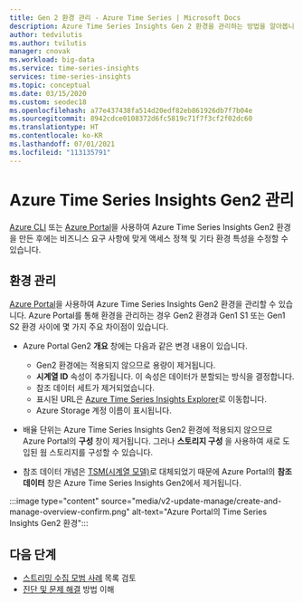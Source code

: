 ```yaml
---
title: Gen 2 환경 관리 - Azure Time Series | Microsoft Docs
description: Azure Time Series Insights Gen 2 환경을 관리하는 방법을 알아봅니다.
author: tedvilutis
ms.author: tvilutis
manager: cnovak
ms.workload: big-data
ms.service: time-series-insights
services: time-series-insights
ms.topic: conceptual
ms.date: 03/15/2020
ms.custom: seodec18
ms.openlocfilehash: a77e437438fa514d20edf82eb861926db7f7b04e
ms.sourcegitcommit: 8942cdce0108372d6fc5819c71f7f3cf2f02dc60
ms.translationtype: HT
ms.contentlocale: ko-KR
ms.lasthandoff: 07/01/2021
ms.locfileid: "113135791"
---
```

# <a name="manage-azure-time-series-insights-gen2"></a>Azure Time Series Insights Gen2 관리

[Azure CLI](./how-to-create-environment-using-cli.md) 또는 [Azure Portal](./how-to-create-environment-using-portal.md)을 사용하여 Azure Time Series Insights Gen2 환경을 만든 후에는 비즈니스 요구 사항에 맞게 액세스 정책 및 기타 환경 특성을 수정할 수 있습니다.

## <a name="manage-the-environment"></a>환경 관리

[Azure Portal](https://portal.azure.com/)을 사용하여 Azure Time Series Insights Gen2 환경을 관리할 수 있습니다. Azure Portal를 통해 환경을 관리하는 경우 Gen2 환경과 Gen1 S1 또는 Gen1 S2 환경 사이에 몇 가지 주요 차이점이 있습니다.

* Azure Portal Gen2 **개요** 창에는 다음과 같은 변경 내용이 있습니다.

  * Gen2 환경에는 적용되지 않으므로 용량이 제거됩니다.
  * **시계열 ID** 속성이 추가됩니다. 이 속성은 데이터가 분할되는 방식을 결정합니다.
  * 참조 데이터 세트가 제거되었습니다.
  * 표시된 URL은 [Azure Time Series Insights Explorer](./concepts-ux-panels.md)로 이동합니다.
  * Azure Storage 계정 이름이 표시됩니다.

* 배율 단위는 Azure Time Series Insights Gen2 환경에 적용되지 않으므로 Azure Portal의 **구성** 창이 제거됩니다. 그러나 **스토리지 구성** 을 사용하여 새로 도입된 웜 스토리지를 구성할 수 있습니다.

* 참조 데이터 개념은 [TSM(시계열 모델)](./concepts-model-overview.md)로 대체되었기 때문에 Azure Portal의 **참조 데이터** 창은 Azure Time Series Insights Gen2에서 제거됩니다.

:::image type="content" source="media/v2-update-manage/create-and-manage-overview-confirm.png" alt-text="Azure Portal의 Time Series Insights Gen2 환경":::

## <a name="next-steps"></a>다음 단계

* [스트리밍 수집 모범 사례](./concepts-streaming-ingestion-event-sources.md#streaming-ingestion-best-practices) 목록 검토
* [진단 및 문제 해결](./how-to-diagnose-troubleshoot.md) 방법 이해

